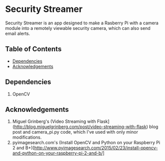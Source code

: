 # Security Streamer

Security Streamer is an app designed to make a Rasberry Pi with a camera module into a remotely viewable security camera, which can also send email alerts. 

## Table of Contents

* [Dependencies](#dependencies)
* [Acknowledgements](#acknowledgements)

## Dependencies

1. OpenCV

## Acknowledgements

1. Miguel Grinberg's (Video Streaming with Flask](http://blog.miguelgrinberg.com/post/video-streaming-with-flask) blog post and camera_pi.py code, which I've used with only minor modifications.
2. pyimagesearch.com's (Install OpenCV and Python on your Raspberry Pi 2 and B+)[http://www.pyimagesearch.com/2015/02/23/install-opencv-and-python-on-your-raspberry-pi-2-and-b/]
